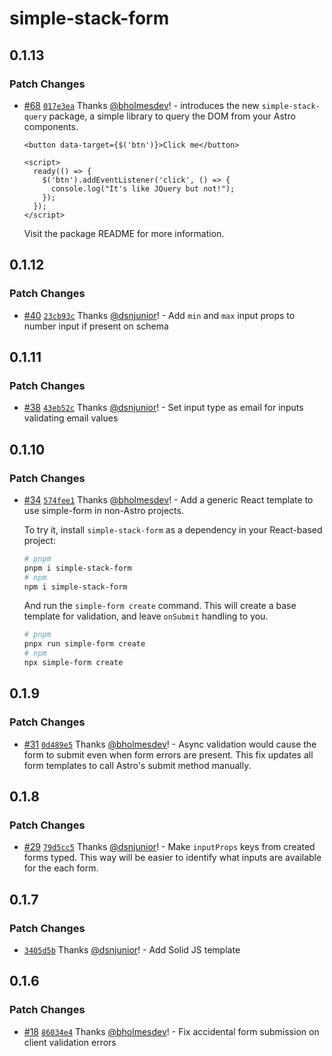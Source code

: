 # simple-stack-form

## 0.1.13

### Patch Changes

- [#68](https://github.com/bholmesdev/simple-stack/pull/68) [`017e3ea`](https://github.com/bholmesdev/simple-stack/commit/017e3ea9de946148b7c02ae1b63e360ef45e9a99) Thanks [@bholmesdev](https://github.com/bholmesdev)! - introduces the new `simple-stack-query` package, a simple library to query the DOM from your Astro components.

  ```astro
  <button data-target={$('btn')}>Click me</button>

  <script>
    ready(() => {
      $('btn').addEventListener('click', () => {
        console.log("It's like JQuery but not!");
      });
    });
  </script>
  ```

  Visit the package README for more information.

## 0.1.12

### Patch Changes

- [#40](https://github.com/bholmesdev/simple-stack/pull/40) [`23cb93c`](https://github.com/bholmesdev/simple-stack/commit/23cb93cf35f4e8400c22289a655f4c4d2bb3bb08) Thanks [@dsnjunior](https://github.com/dsnjunior)! - Add `min` and `max` input props to number input if present on schema

## 0.1.11

### Patch Changes

- [#38](https://github.com/bholmesdev/simple-stack/pull/38) [`43eb52c`](https://github.com/bholmesdev/simple-stack/commit/43eb52cea8af0c2c5e62bff6dc2e6a2e957dda90) Thanks [@dsnjunior](https://github.com/dsnjunior)! - Set input type as email for inputs validating email values

## 0.1.10

### Patch Changes

- [#34](https://github.com/bholmesdev/simple-stack/pull/34) [`574fee1`](https://github.com/bholmesdev/simple-stack/commit/574fee1bf5cd3a78d36d412ecee4f87c75cc6999) Thanks [@bholmesdev](https://github.com/bholmesdev)! - Add a generic React template to use simple-form in non-Astro projects.

  To try it, install `simple-stack-form` as a dependency in your React-based project:

  ```bash
  # pnpm
  pnpm i simple-stack-form
  # npm
  npm i simple-stack-form
  ```

  And run the `simple-form create` command. This will create a base template for validation, and leave `onSubmit` handling to you.

  ```bash
  # pnpm
  pnpx run simple-form create
  # npm
  npx simple-form create
  ```

## 0.1.9

### Patch Changes

- [#31](https://github.com/bholmesdev/simple-stack/pull/31) [`0d489e5`](https://github.com/bholmesdev/simple-stack/commit/0d489e5f356e607a97a06766f9549666c599dae0) Thanks [@bholmesdev](https://github.com/bholmesdev)! - Async validation would cause the form to submit even when form errors are present. This fix updates all form templates to call Astro's submit method manually.

## 0.1.8

### Patch Changes

- [#29](https://github.com/bholmesdev/simple-stack/pull/29) [`79d5cc5`](https://github.com/bholmesdev/simple-stack/commit/79d5cc53fe1f6bb108e5ecb13b089d730b6c73c1) Thanks [@dsnjunior](https://github.com/dsnjunior)! - Make `inputProps` keys from created forms typed. This way will be easier to identify what inputs are available for the each form.

## 0.1.7

### Patch Changes

- [`3405d5b`](https://github.com/bholmesdev/simple-stack/commit/3405d5baa881460aaa98e03dc096b9f720824ae9) Thanks [@dsnjunior](https://github.com/dsnjunior)! - Add Solid JS template

## 0.1.6

### Patch Changes

- [#18](https://github.com/bholmesdev/simple-stack/pull/18) [`86034e4`](https://github.com/bholmesdev/simple-stack/commit/86034e4f0880f254fa033a09a66bd8c59b85e4a7) Thanks [@bholmesdev](https://github.com/bholmesdev)! - Fix accidental form submission on client validation errors
